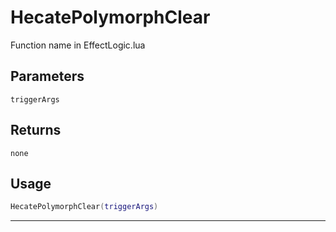 # HecatePolymorphClear
Function name in EffectLogic.lua
## Parameters
`triggerArgs`
## Returns
`none`
## Usage
```lua
HecatePolymorphClear(triggerArgs)
```
---
